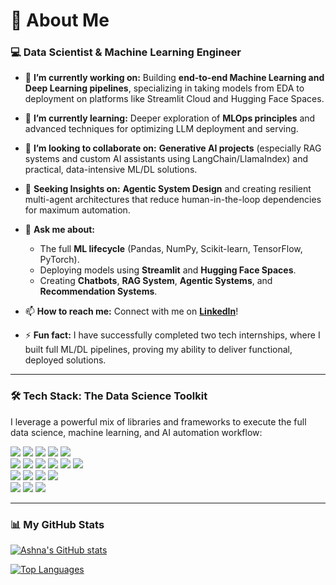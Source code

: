 # 🌟 About Me

### 💻 Data Scientist & Machine Learning Engineer

- 🔭 **I’m currently working on:** Building **end-to-end Machine Learning and Deep Learning pipelines**, specializing in taking models from EDA to deployment on platforms like Streamlit Cloud and Hugging Face Spaces.

- 🌱 **I’m currently learning:** Deeper exploration of **MLOps principles** and advanced techniques for optimizing LLM deployment and serving.

- 👯 **I’m looking to collaborate on:** **Generative AI projects** (especially RAG systems and custom AI assistants using LangChain/LlamaIndex) and practical, data-intensive ML/DL solutions.

- 🤔 **Seeking Insights on:** **Agentic System Design** and creating resilient multi-agent architectures that reduce human-in-the-loop dependencies for maximum automation.

- 💬 **Ask me about:**
    - The full **ML lifecycle** (Pandas, NumPy, Scikit-learn, TensorFlow, PyTorch).
    - Deploying models using **Streamlit** and **Hugging Face Spaces**.
    - Creating **Chatbots**, **RAG System**, **Agentic Systems**, and **Recommendation Systems**.

- 📫 **How to reach me:** Connect with me on [**LinkedIn**](https://www.linkedin.com/in/ashna-imtiaz-538335284)!

- ⚡ **Fun fact:** I have successfully completed two tech internships, where I built full ML/DL pipelines, proving my ability to deliver functional, deployed solutions.


---

### 🛠️ Tech Stack: The Data Science Toolkit

I leverage a powerful mix of libraries and frameworks to execute the full data science, machine learning, and AI automation workflow:

<p align="left">
  <img src="https://img.shields.io/badge/Scikit--learn-F7931E?style=for-the-badge&logo=scikit-learn&logoColor=white" />
  <img src="https://img.shields.io/badge/TensorFlow-FF6F00?style=for-the-badge&logo=tensorflow&logoColor=white" />
  <img src="https://img.shields.io/badge/PyTorch-EE4C2C?style=for-the-badge&logo=pytorch&logoColor=white" />
  <img src="https://img.shields.io/badge/Keras-D00000?style=for-the-badge&logo=keras&logoColor=white" />
  <img src="https://img.shields.io/badge/XGBoost-1E90FF?style=for-the-badge&logo=xgboost&logoColor=white" />
  <br/>
  <img src="https://img.shields.io/badge/Python-3776AB?style=for-the-badge&logo=python&logoColor=white" />
  <img src="https://img.shields.io/badge/Pandas-150458?style=for-the-badge&logo=pandas&logoColor=white" />
  <img src="https://img.shields.io/badge/NumPy-013243?style=for-the-badge&logo=numpy&logoColor=white" />
  <img src="https://img.shields.io/badge/Matplotlib-000000?style=for-the-badge&logo=matplotlib&logoColor=white" />
  <img src="https://img.shields.io/badge/Seaborn-348AA7?style=for-the-badge&logo=seaborn&logoColor=white" />
  <img src="https://img.shields.io/badge/Plotly-27357F?style=for-the-badge&logo=plotly&logoColor=white" />
  <br/>
  <img src="https://img.shields.io/badge/LangChain-111111?style=for-the-badge&logo=langchain&logoColor=white" />
  <img src="https://img.shields.io/badge/LlamaIndex-000000?style=for-the-badge&logo=llama&logoColor=white" />
  <img src="https://img.shields.io/badge/Hugging%20Face-FFD21C?style=for-the-badge&logo=huggingface&logoColor=black" />
  <img src="https://img.shields.io/badge/OpenAI-412991?style=for-the-badge&logo=openai&logoColor=white" />
  <br/>
  <img src="https://img.shields.io/badge/Streamlit-FF4B4B?style=for-the-badge&logo=streamlit&logoColor=white" />
  <img src="https://img.shields.io/badge/FAISS-000000?style=for-the-badge&logo=facebook&logoColor=white" />
  <img src="https://img.shields.io/badge/Hugging%20Face%20Spaces-FFD21C?style=for-the-badge&logo=huggingface&logoColor=black" />
</p>


---

### 📊 My GitHub Stats

[![Ashna's GitHub stats](https://github-readme-stats.vercel.app/api?username=AshnaXhaikh&show_icons=true&theme=dark&rank_icon=github)](https://github.com/anuraghazra/github-readme-stats)

[![Top Languages](https://github-readme-stats.vercel.app/api/top-langs/?username=AshnaXhaikh&layout=compact&theme=dark)](https://github.com/anuraghazra/github-readme-stats)
